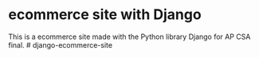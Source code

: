 # ecommerce site with Django 
This is a ecommerce site made with the Python library Django for AP CSA final. # django-ecommerce-site
